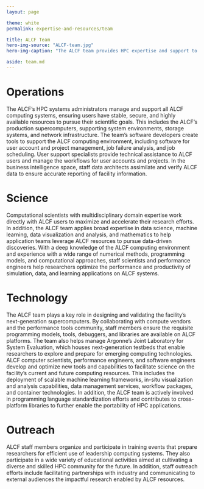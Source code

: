 ```yaml
---
layout: page

theme: white
permalink: expertise-and-resources/team

title: ALCF Team
hero-img-source: "ALCF-team.jpg"
hero-img-caption: "The ALCF team provides HPC expertise and support to enable the research community to pursue discoveries in science and engineering."

aside: team.md
---
```


# Operations
The ALCF’s HPC systems administrators manage and support all ALCF computing systems, ensuring users have stable, secure, and highly available resources to pursue their scientific goals. This includes the ALCF’s production supercomputers, supporting system environments, storage systems, and network infrastructure. The team’s software developers create tools to support the ALCF computing environment, including software for user account and project management, job failure analysis, and job scheduling. User support specialists provide technical assistance to ALCF users and manage the workflows for user accounts and projects. In the business intelligence space, staff data architects assimilate and verify ALCF data to ensure accurate reporting of facility information.

# Science
Computational scientists with multidisciplinary domain expertise work directly with ALCF users to maximize and accelerate their research efforts. In addition, the ALCF team applies broad expertise in data science, machine learning, data visualization and analysis, and mathematics to help application teams leverage ALCF resources to pursue data-driven discoveries. With a deep knowledge of the ALCF computing environment and experience with a wide range of numerical methods, programming models, and computational approaches, staff scientists and performance engineers help researchers optimize the performance and productivity of simulation, data, and learning applications on ALCF systems.

# Technology
The ALCF team plays a key role in designing and validating the facility’s next-generation supercomputers. By collaborating with compute vendors and the performance tools community, staff members ensure the requisite programming models, tools, debuggers, and libraries are available on ALCF platforms. The team also helps manage Argonne’s Joint Laboratory for System Evaluation, which houses next-generation testbeds that enable researchers to explore and prepare for emerging computing technologies. ALCF computer scientists, performance engineers, and software engineers develop and optimize new tools and capabilities to facilitate science on the facility’s current and future computing resources. This includes the deployment of scalable machine learning frameworks, in-situ visualization and analysis capabilities, data management services, workflow packages, and container technologies. In addition, the ALCF team is actively involved in programming language standardization efforts and contributes to cross-platform libraries to further enable the portability of HPC applications.

# Outreach
ALCF staff members organize and participate in training events that prepare researchers for efficient use of leadership computing systems. They also participate in a wide variety of educational activities aimed at cultivating a diverse and skilled HPC community for the future. In addition, staff outreach efforts include facilitating partnerships with industry and communicating to external audiences the impactful research enabled by ALCF resources.
